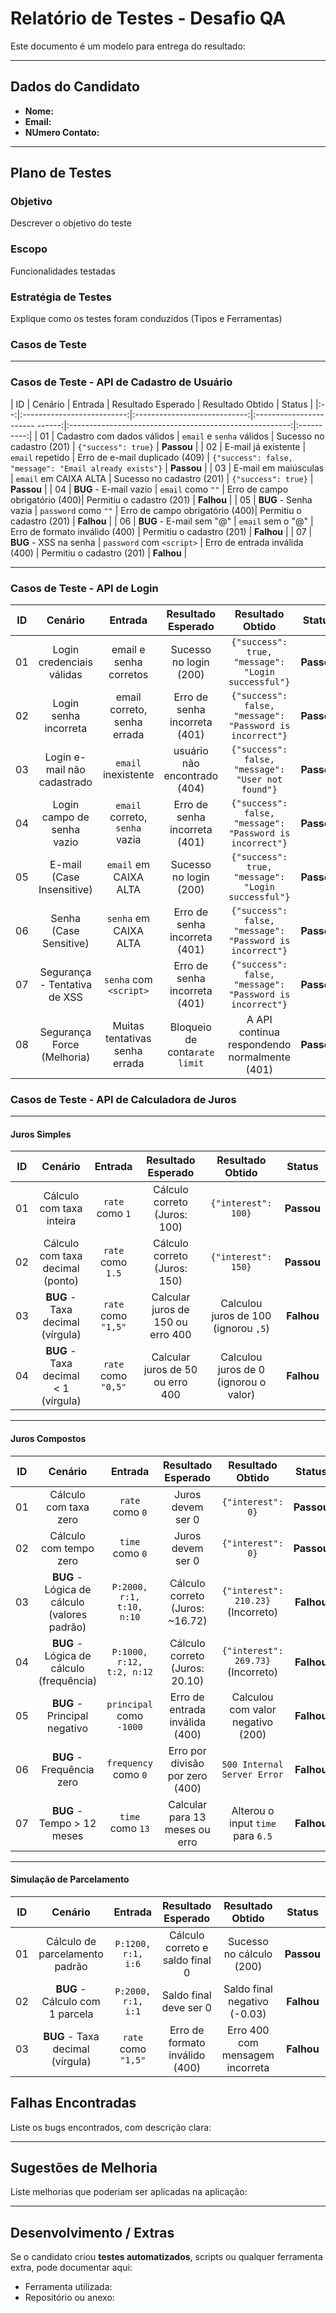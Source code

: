 # Relatório de Testes - Desafio QA

Este documento é um modelo para entrega do resultado:

---

## Dados do Candidato
- **Nome:**  
- **Email:**  
- **NUmero Contato:**  

---

## Plano de Testes

### Objetivo
Descrever o objetivo do teste

### Escopo
Funcionalidades testadas  

### Estratégia de Testes
Explique como os testes foram conduzidos (Tipos e Ferramentas)

### Casos de Teste


---
### Casos de Teste - API de Cadastro de Usuário

| ID | Cenário                    | Entrada                      | Resultado Esperado             | Resultado Obtido                                        | Status     |
|:--:|:--------------------------:|:----------------------------:|:----------------------- ------:|:-------------------------------------------------------:|:----------:|
| 01 | Cadastro com dados válidos | `email` e `senha` válidos    | Sucesso no cadastro (201)      | `{"success": true}`                                     | **Passou** |
| 02 | E-mail já existente        | `email` repetido             | Erro de e-mail duplicado (409) | `{"success": false, "message": "Email already exists"}` | **Passou** |
| 03 | E-mail em maiúsculas       | `email` em CAIXA ALTA        | Sucesso no cadastro (201)      | `{"success": true}`                                     | **Passou** |
| 04 | **BUG** - E-mail vazio     | `email` como `""`            | Erro de campo obrigatório (400)| Permitiu o cadastro (201)                               | **Falhou** |
| 05 | **BUG** - Senha vazia      | `password` como `""`         | Erro de campo obrigatório (400)| Permitiu o cadastro (201)                               | **Falhou** |
| 06 | **BUG** - E-mail sem "@"   | `email` sem o "@"            | Erro de formato inválido (400) | Permitiu o cadastro (201)                               | **Falhou** |
| 07 | **BUG** - XSS na senha     | `password` com `<script>`    | Erro de entrada inválida (400) | Permitiu o cadastro (201)                               | **Falhou** |


---
### Casos de Teste - API de Login

| ID | Cenário                     | Entrada                       |    Resultado Esperado        | Resultado Obtido                                         | Status     |
|:--:|:---------------------------:|:-----------------------------:|:----------------------------:|:--------------------------------------------------------:|:----------:|
| 01 | Login  credenciais válidas  | email e senha corretos        | Sucesso no login (200)       | `{"success": true, "message": "Login successful"}`       | **Passou** |
| 02 | Login  senha incorreta      | email correto, senha errada   | Erro de senha incorreta (401)| `{"success": false, "message": "Password is incorrect"}` | **Passou** |
| 03 | Login  e-mail não cadastrado| `email` inexistente           | usuário não encontrado (404) | `{"success": false, "message": "User not found"}`        | **Passou** |
| 04 | Login  campo de senha vazio | `email` correto, `senha` vazia| Erro de senha incorreta (401)|`{"success": false, "message": "Password is incorrect"}`  | **Passou** |
| 05 | E-mail (Case Insensitive)   | `email` em CAIXA ALTA         | Sucesso no login (200)       | `{"success": true, "message": "Login successful"}`       | **Passou** |
| 06 | Senha (Case Sensitive)      | `senha` em CAIXA ALTA         | Erro de senha incorreta (401)| `{"success": false, "message": "Password is incorrect"}` | **Passou** |
| 07 | Segurança - Tentativa de XSS| `senha` com `<script>`        | Erro de senha incorreta (401)| `{"success": false, "message": "Password is incorrect"}` | **Passou** |
| 08 | Segurança  Force (Melhoria) |Muitas tentativas senha errada | Bloqueio de conta`rate limit`| A API continua respondendo normalmente (401)             | **Passou** |

### Casos de Teste - API de Calculadora de Juros

---
#### Juros Simples

| ID | Cenário                              | Entrada             |   Resultado Esperado              | Resultado Obtido                      | Status     |
|:--:|:------------------------------------:|:-------------------:|:---------------------------------:|:-------------------------------------:|:----------:|
| 01 | Cálculo com taxa inteira             | `rate` como `1`     | Cálculo correto (Juros: 100)      | `{"interest": 100}`                   | **Passou** |
| 02 | Cálculo com taxa decimal (ponto)     | `rate` como `1.5`   | Cálculo correto (Juros: 150)      | `{"interest": 150}`                   | **Passou** |
| 03 | **BUG** - Taxa decimal (vírgula)     | `rate` como `"1,5"` | Calcular juros de 150 ou erro 400 | Calculou juros de 100 (ignorou `,5`)  | **Falhou** |
| 04 | **BUG** - Taxa decimal < 1 (vírgula) | `rate` como `"0,5"` | Calcular juros de 50 ou erro 400  | Calculou juros de 0 (ignorou o valor) | **Falhou** |

---
#### Juros Compostos

| ID | Cenário                                       | Entrada                  | Resultado Esperado             | Resultado Obtido                  | Status     |
|:--:|:--------------------------------------------:|:-------------------------:|:------------------------------:|:---------------------------------:|:----------:|
| 01 | Cálculo com taxa zero                        | `rate` como `0`           | Juros devem ser 0              | `{"interest": 0}`                 | **Passou** |
| 02 | Cálculo com tempo zero                       | `time` como `0`           | Juros devem ser 0              | `{"interest": 0}`                 | **Passou** |
| 03 | **BUG** - Lógica de cálculo (valores padrão) | `P:2000, r:1, t:10, n:10` | Cálculo correto (Juros: ~16.72)| `{"interest": 210.23}` (Incorreto)| **Falhou** |
| 04 | **BUG** - Lógica de cálculo (frequência)     | `P:1000, r:12, t:2, n:12` | Cálculo correto (Juros: 20.10) | `{"interest": 269.73}` (Incorreto)| **Falhou** |
| 05 | **BUG** - Principal negativo                 | `principal` como `-1000`  | Erro de entrada inválida (400) | Calculou com valor negativo (200) | **Falhou** |
| 06 | **BUG** - Frequência zero                    | `frequency` como `0`      | Erro por divisão por zero (400)| `500 Internal Server Error`       | **Falhou** |
| 07 | **BUG** - Tempo > 12 meses                   | `time` como `13`          | Calcular para 13 meses ou erro | Alterou o input `time` para `6.5` | **Falhou** |

---
#### Simulação de Parcelamento

| ID | Cenário                        | Entrada            | Resultado Esperado               | Resultado Obtido                 | Status     |
|:--:|:-------------------------------:|:------------------:|:-------------------------------:|:--------------------------------:|:----------:|
| 01 | Cálculo de parcelamento padrão  | `P:1200, r:1, i:6` | Cálculo correto e saldo final 0 | Sucesso no cálculo (200)         | **Passou** |
| 02 | **BUG** - Cálculo com 1 parcela | `P:2000, r:1, i:1` | Saldo final deve ser 0          | Saldo final negativo (-0.03)     | **Falhou** |
| 03 | **BUG** - Taxa decimal (vírgula)| `rate` como `"1,5"`| Erro de formato inválido (400)  | Erro 400 com mensagem incorreta  | **Falhou** |


## Falhas Encontradas

Liste os bugs encontrados, com descrição clara:  


---

## Sugestões de Melhoria

Liste melhorias que poderiam ser aplicadas na aplicação:  

---

## Desenvolvimento / Extras

Se o candidato criou **testes automatizados**, scripts ou qualquer ferramenta extra, pode documentar aqui:  
- Ferramenta utilizada:  
- Repositório ou anexo:  
